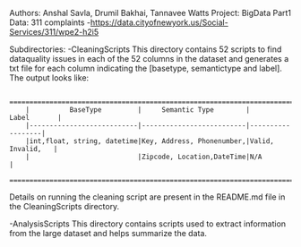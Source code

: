 Authors: Anshal Savla, Drumil Bakhai, Tannavee Watts
Project: BigData Part1 
Data: 311 complaints -https://data.cityofnewyork.us/Social-Services/311/wpe2-h2i5

Subdirectories:
-CleaningScripts
 This directory contains 52 scripts to find dataquality issues in each of the 52 columns in the dataset and generates a txt file for each column indicating the [basetype, semantictype and label]. 
The output looks like:

        ===========================================================================
        |          BaseType         |     Semantic Type        |      Label       |
        |---------------------------|--------------------------|------------------|
        |int,float, string, datetime|Key, Address, Phonenumber,|Valid, Invalid,   |
        |                           |Zipcode, Location,DateTime|N/A               |
        ===========================================================================

Details on running the cleaning script are present in the README.md file in the CleaningScripts directory.

-AnalysisScripts
 This directory contains scripts used to extract information from the large dataset and helps summarize the data.

